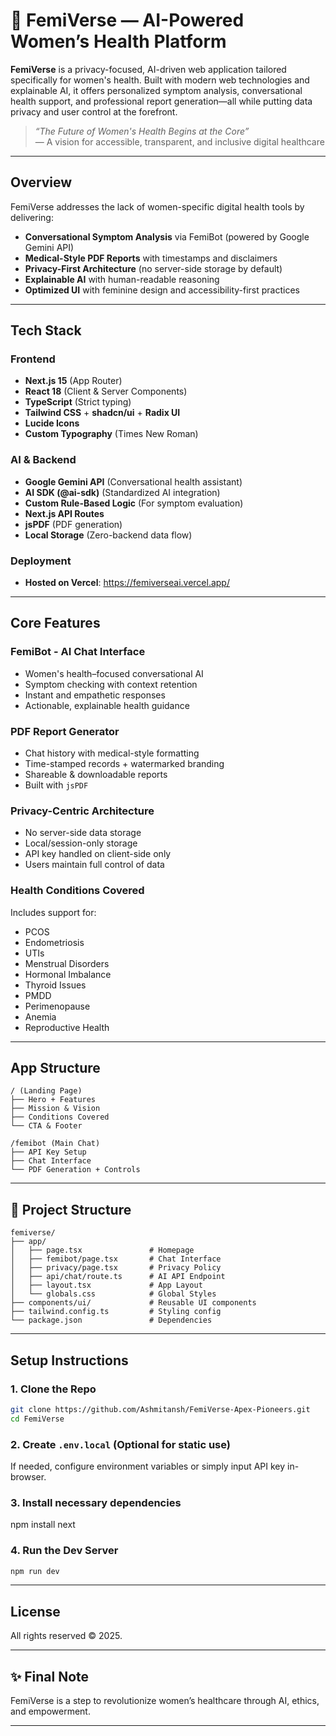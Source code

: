 # 🌸 FemiVerse — AI-Powered Women’s Health Platform

**FemiVerse** is a privacy-focused, AI-driven web application tailored specifically for women's health. Built with modern web technologies and explainable AI, it offers personalized symptom analysis, conversational health support, and professional report generation—all while putting data privacy and user control at the forefront.

> *“The Future of Women's Health Begins at the Core”*  
> — A vision for accessible, transparent, and inclusive digital healthcare

---

##  Overview

FemiVerse addresses the lack of women-specific digital health tools by delivering:

-  **Conversational Symptom Analysis** via FemiBot (powered by Google Gemini API)  
-  **Medical-Style PDF Reports** with timestamps and disclaimers  
-  **Privacy-First Architecture** (no server-side storage by default)  
-  **Explainable AI** with human-readable reasoning  
-  **Optimized UI** with feminine design and accessibility-first practices  

---

## Tech Stack

### **Frontend**

- **Next.js 15** (App Router)
- **React 18** (Client & Server Components)
- **TypeScript** (Strict typing)
- **Tailwind CSS** + **shadcn/ui** + **Radix UI**
- **Lucide Icons**
- **Custom Typography** (Times New Roman)

### **AI & Backend**

- **Google Gemini API** (Conversational health assistant)
- **AI SDK (@ai-sdk)** (Standardized AI integration)
- **Custom Rule-Based Logic** (For symptom evaluation)
- **Next.js API Routes**
- **jsPDF** (PDF generation)
- **Local Storage** (Zero-backend data flow)

### **Deployment**

- **Hosted on Vercel**: https://femiverseai.vercel.app/

---

##  Core Features

###  FemiBot - AI Chat Interface

- Women's health–focused conversational AI
- Symptom checking with context retention
- Instant and empathetic responses
- Actionable, explainable health guidance

###  PDF Report Generator

- Chat history with medical-style formatting
- Time-stamped records + watermarked branding
- Shareable & downloadable reports
- Built with `jsPDF`

###  Privacy-Centric Architecture

- No server-side data storage
- Local/session-only storage
- API key handled on client-side only
- Users maintain full control of data

###  Health Conditions Covered

Includes support for:

- PCOS
- Endometriosis
- UTIs
- Menstrual Disorders
- Hormonal Imbalance
- Thyroid Issues
- PMDD
- Perimenopause
- Anemia
- Reproductive Health

---

##  App Structure

```plaintext
/ (Landing Page)
├── Hero + Features
├── Mission & Vision
├── Conditions Covered
└── CTA & Footer

/femibot (Main Chat)
├── API Key Setup
├── Chat Interface
└── PDF Generation + Controls
```
---

## 📁 Project Structure
```plaintext
femiverse/
├── app/
│   ├── page.tsx               # Homepage
│   ├── femibot/page.tsx       # Chat Interface
│   ├── privacy/page.tsx       # Privacy Policy
│   ├── api/chat/route.ts      # AI API Endpoint
│   ├── layout.tsx             # App Layout
│   └── globals.css            # Global Styles
├── components/ui/             # Reusable UI components
├── tailwind.config.ts         # Styling config
└── package.json               # Dependencies
```
---

##  Setup Instructions

### 1. Clone the Repo

```bash
git clone https://github.com/Ashmitansh/FemiVerse-Apex-Pioneers.git
cd FemiVerse
```

### 2. Create `.env.local` (Optional for static use)

If needed, configure environment variables or simply input API key in-browser.

### 3. Install necessary dependencies

npm install next

### 4. Run the Dev Server

```bash
npm run dev
```

---

##  License

All rights reserved © 2025.

---

## ✨ Final Note

FemiVerse is a step to revolutionize women’s healthcare through AI, ethics, and empowerment.

---
